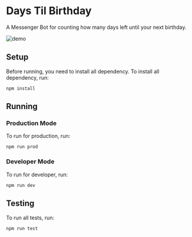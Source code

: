 # Days Til Birthday

A Messenger Bot for counting how many days left until your next birthday.

![demo](media/demo.gif)

## Setup

Before running, you need to install all dependency. To install all dependency, run:

```shell script
npm install
```

## Running

### Production Mode

To run for production, run:

```shell script
npm run prod
```

### Developer Mode

To run for developer, run:

```shell script
npm run dev
```

## Testing

To run all tests, run:

```shell script
npm run test
```
